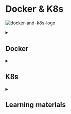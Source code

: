 # Docker & K8s 

![docker-and-k8s-logo](docker-and-k8s.jpeg)

<details>
<summary><h2>Docker</h2></summary>

Build the Docker image from a Dockerfile
```
docker build -t [IMAGE_NAME]:[VERSION] .

docker build -t hello-docker:1.0 .
```
`-t` - Flag used to tag the image with a name and optionally a version or tag. Name - `hello-docker`, tag - `1.0` <br>
`.` - Specifies the build context. The build context is the set of files located in the specified directory, which Docker 
will use for the build process. The `.` refers to the current directory, meaning Docker will look for a Dockerfile in the 
current directory and use the files in the current directory as the context for building the image. <br>

| `docker run`                                                                                                                                                                                                            | `docker start`                                    | `docker stop`                |
|-------------------------------------------------------------------------------------------------------------------------------------------------------------------------------------------------------------------------|---------------------------------------------------|------------------------------|
| Creates and starts a new container from an image                                                                                                                                                                        | Starts an existing stopped container              | Stop the Docker container    |
| `docker run --name [CONTAINER_NAME] [IMAGE_NAME]:[VERSION]`                                                                                                                                                             | `docker start [CONTAINER_ID]`                     | `docker stop [CONTAINER_ID]` |
| `docker run --name MyDockerApp hello-docker:1.0`                                                                                                                                                                        |                                                   |                              |
| `docker run -d --rm --name MyDockerApp hello-docker:1.0`                                                                                                                                                                |                                                   |                              |
| `docker run -d -p 8080:80 --name MyDockerApp hello-docker:1.0`                                                                                                                                                          |                                                   |                              |
| `--name` - Assign a custom name to the container being created                                                                                                                                                          |                                                   |                              |
| `-d` - Detached mode. This allows you to continue using the terminal for other commands while the container runs in the background.                                                                                     | Starts the container in detached mode by default. |                              |
| `docker attach [CONTAINER_NAME]` - Connect your terminal to a running Docker container's standard input, output, and error streams.                                                                                     |                                                   |                              |
| `-rm` - Automatically remove the container when it exits.                                                                                                                                                               |                                                   |                              |
| `-p 8080:80` - Publish a container's port(s) to the host. Allows you to make services running inside the container accessible from the host machine or network. Maps port 8080 on the host to port 80 in the container. |                                                   |                              |

| Check all RUNNING Docker containers | Check all Docker containers  | Check Docker images  | Follow the logs of a container in realtime use |
|-------------------------------------|------------------------------|----------------------|------------------------------------------------|
| `docker ps`                         | `docker ps -a`               | `docker images`      | `docker logs -f [CONTAINER_NAME]`              |

| Description                                     | Command                                    |                                      | Addition                                                   |
|-------------------------------------------------|--------------------------------------------|--------------------------------------|------------------------------------------------------------| 
| Delete container                                | `docker container rm [CONTAINER_ID]`       |                                      |                                                            |
| Delete image                                    | `docker image rm [IMAGE_ID]`               | `docker rmi [IMAGE_ID]`              | Before deleting an image delete the container that uses it |
| Remove all unused images and containers         | `docker system prune -a`                   |                                      |                                                            |
| Remove volume                                   | `docker volume rm`                         | `docker volume prune`                |                                                            |                                                                                                                                                                                                                                                           

<br>

`_TO_DO_`
Docker has 2 options for containers to store files on the host machine, so that the files are persisted even after the 
container stops: 

| Volumes                                                                                         | Bind mounts(Host volume)                                                                                                                                                                                                   |
|-------------------------------------------------------------------------------------------------|----------------------------------------------------------------------------------------------------------------------------------------------------------------------------------------------------------------------------|
| Completely handled by Docker.                                                                   | When you use a bind mount in Docker, you are linking a directory on the host filesystem to a directory in the container.                                                                                                   |
|                                                                                                 | If you modify, create, or delete files in the directory on the host, these changes will be immediately visible inside the container in the corresponding directory.                                                        |
|                                                                                                 | If you modify, create, or delete files from within the container in the mounted directory, these changes will be reflected on the host filesystem.                                                                         |
| One container writes to the storage while another reads from it.                                | Allows for real-time collaboration between the host and the container, which is particularly useful for development environments where code changes need to be tested immediately without rebuilding the container image.  |
| Named volume - Have specific name assigned to it.                                               | `docker run -v host_dir:container_dir`                                                                                                                                                                                     |
| `docker run -v name:container_dir`                                                              |                                                                                                                                                                                                                            |
| Anonymous volume - Not given a specific name. Docker assigns them an unique ID automatically.   |                                                                                                                                                                                                                            |
| `docker run -v container_dir`                                                                   |                                                                                                                                                                                                                            |
|                                                                                                 |                                                                                                                                                                                                                            |

<br>

Start multiple containers `docker-compose.yml`:
```
docker-compose up
```

Stop the containers:
```
docker-compose down
```

</details>


<details>
<summary><h2>K8s</h2></summary>

`K8s` - Tool that helps us to run and manage applications in containers. 

### Features:
- High availability - No downtime
- Scalability - High performance
- Self-Healing Capabilities – It provides rescheduling, replacing, and restarting the containers that are dead

### Kubernetes architecture
![kubernetes-architecture](kubernetes-architecture.png)



`K8s cluster` <br>
`Cluster` 
- Set of nodes
- Consists of a `Master node` and 1 or more `Worker nodes`. <br>
<br>
- `Node` is a worker machine in K8s. 
  - Its components run on every node, maintaining running pods and providing the K8s runtime environment.
  - Can be either a physical or virtual machine.
  - Has multiple pods on it.
  - `kubelet` - Ensures that the containers defined in a Pod are running and healthy.
    - Communicates with the Master node
    - If it notices any issues with the pods running on the Worker nodes then it tries to restart the pod on the same node. If
      the issue is with the Worker node itself then the K8s master node detects the node failure and decides to re-create the pods on the other healthy node.
  - `kube-proxy` - Implements the networking aspects of the `Service` concept.
    - `Service`
      - Abstract way to expose an application running on a set of pods as a network service.
      - Provides a virtual IP(known as the ClusterIP), which enables communication with any pod in the set without worrying about individual pod IP changes. 
      - As pods are created and destroyed, services provide a stable endpoint, allowing other pods to discover and connect to the appropriate IP addresses, even as individual pods come and go.
      - Uses a simple round-robin load balancing approach to distribute traffic across the pods.
      - `Ingress` - Manages external access to the services in a K8s cluster(HTTP/HTTPS traffic). When external traffic comes 
        to the cluster, it first passes through the Ingress, which routes it to the appropriate Service based on defined rules.
    - Maintains network rules on nodes, which allow internal and external communication to the pods.
  - `Container runtime`- Software responsible for running containers.
    
- `Worker node`
  - Every cluster needs at least 1 worker node in order to run pods.
  - Does the actual work, runs the containers that make up the application, managed by the `kubelet`.
  - Controlled by the Master node.
  - Hosts the pods that are the components of the application workload.
  - `Pod`
    - Smallest unit in K8s.
    - Holds 1 or more containers, deployed together on the same host.
    - Represents a set of running containers in the cluster.
    - Usually 1 application per pod.
    - Each pod gets its own unique IP address, which changes if the pod is recreated.
    - Can die very easily.
    - The lifecycle of a `Pod` and a `Service` are independent of each other.
    
- `Master node`
  - Entry point of all administrative tasks.
  - Need less resources than the `Worker nodes`.
  - Hosts the K8s `Control plane` components, which make global decisions about the cluster state, as well as detecting and responding to cluster events.
    - `kube-apiserver`
      - Exposes an HTTP API that serves as the primary communication hub for end users, cluster components, and external systems.
      - If you want to deploy a new application in a K8s cluster you interact with the API server using UI(K8s Dashboard) or CLI(`kubectl`).
      - Cluster gateway.
      - Acts as a gatekeeper for authentication.
      - Good for security, because there is only 1 entry point into the cluster.
    - `kube-scheduler`
      - Responsible for distributing the workload and tracking the utilization of the working load of each Worked node.
      - Watches for newly created Pods that have no assigned Node, and selects an appropriate Node for them to run on based on resource availability and other scheduling constraints.
      - Only decides on which Node a new Pod should be scheduled, the actual the process of running the Pod is handled by the `kublet`.
    - `kube-controller-manager` 
      - Collecting and sending information to the API server.
      - Detects and manages changes in the cluster's desired state.
      - If a pod dies or becomes unhealthy, the Controller manager is responsible for ensuring that the desired state is 
        restored. It does this by creating a new pod to replace the missing pod, and the `kube-scheduler` will then schedule the new pod onto an appropriate node.
    - `etcd`
      - Stores all cluster state data.
      - The cluster brain.
      - Key value store database.
      - How does the `kube-scheduler` know what resources are available?
      - How does the `kube-contrller-manager` know that the cluster state change?
      - Does not store Application data.
    - `cloud-contrller-manager` - Interacts with the underlying cloud provider's API to manage cloud-specific resources, such as load balancers, storage, and networking.

K8s objects
- `Deployment`
  - Describe the desired state of your application(Example - Which images to use, Number of pod replicas).
  - Blueprint for app pods.
  - Controls multiple pods.
  - Manages a `ReplicaSet`(Ensures the desired number of pod replicas are running in the cluster at all times).
- `Services`
- `Volumes` - attaches a physical hard drive can be local or cloud
K8s doesn't manage data persistence
  DBs cant be replicated via Deployment, because it has a state
  `StatefulSet` - for statefull apps or dbs
  DBs are ofter hosted outside the K8s cluster

`Minikube` - 1 node K8s cluster. `Master node` and `Worker node` run on 1 node. Useful for local test. <br>
`Configmap` - Used to store non-sensitive, external configuration data for an application (Example - DB_URL). <br>
`Secret` - Similar to `Configmap`, but is used to store sensitive data such as passwords, API keys, or tokens(Example - DB_USER / DB_PASSWORD). <br>

`Helm`
- Package manager for K8s. 
- `Helm chart` - bundle of `.yaml` files, can be pushed to Helm repository.










imperative vs declarative



The configuration file has 3 parts:
- Metadata - `metadata:`
  - Contains identifying information about the resource, such as its name, `Namespace`, and `Labels`.
  - `Namespace` - Help isolate workloads, making it easier to apply resource quotas, access controls, and policies specific to each namespace
    - `kube-system`
    - `kube-public`
    - `kube-node-lease`
    - `default`
  - `Labels` 
- Specification - `spec:`
  - Describes the desired state of the resource.
  - Attributes are specific to the kind.
- Status
  - Automatically generated and updated by K8s. 
  - K8s continuously compares the Desired state(From the `spec`) with the Actual state(Stored in `etcd`) and takes actions to reconcile any differences.

`deployment.yaml`
```yaml
apiVersion: apps/v1  #For each component there is a different apiVersion
kind: Deployment
metadata:
  name: java-deployment
  namespace: my-namespace
  labels:
    app: java
spec:
  replicas: 1
  selector:
    matchLabels:
      app: java
  template:
    metadata:
      labels:
        app: java
    spec:
      containers:
      - name: java
        image: java
        ports:
        - containerPort: 8080
        env:
        - name: JAVA_ROOT_USERNAME
          valueFrom:
            secretKeyRef:
              name: java-secret
              key: java-root-username
        - name: JAVA_ROOT_PASSWORD
          valueFrom:
            secretKeyRef:
              name: java-secret
              key: java-root-password

```

`ArgoCd`
- Continuous delivery tool.
- Provides a visual dashboard for managing K8s applications.
- Constantly checks for changes in the Git repository and automatically syncs those changes to the K8s cluster.


</details>


<details>
<summary><h2>Learning materials</h2></summary>

### Udemy course
- [Docker & Kubernetes: The Practical Guide [2024 Edition]](https://www.udemy.com/course/docker-kubernetes-the-practical-guide/?couponCode=LETSLEARNNOWPP)

### Docker
#### Videos
- [Intro to Docker [with Java Examples]](https://www.youtube.com/watch?v=FzwIs2jMESM)
- [Docker in IntelliJ IDEA](https://www.youtube.com/watch?v=FzwIs2jMESM)
- [100+ Docker Concepts you Need to Know](https://www.youtube.com/watch?v=rIrNIzy6U_g)
- [Docker in 100 Seconds](https://www.youtube.com/watch?v=Gjnup-PuquQ)
- [Learn Docker in 7 Easy Steps - Full Beginner's Tutorial](https://www.youtube.com/watch?v=gAkwW2tuIqE)
- [How to dockerize your Spring Boot API | Docker Tutorial](https://www.youtube.com/watch?v=3SNKdr3f9Io)
- [you need to learn Docker RIGHT NOW!! // Docker Containers 101](https://www.youtube.com/watch?v=eGz9DS-aIeY)
- [Why Use Docker: Real-life Use Cases](https://www.youtube.com/watch?v=rcYswUg0J5k)
- [Multi Container Docker Applications | A real-world example](https://www.youtube.com/watch?v=bX_tFv0YCqg)
- [Docker Crash Course Tutorial](https://www.youtube.com/playlist?list=PL4cUxeGkcC9hxjeEtdHFNYMtCpjNBm3h7)
- [Docker Tutorial for Beginners | Full Course [2021]](https://www.youtube.com/watch?v=p28piYY_wv8&t=3763s)
- [Docker Volumes explained in 6 minutes](https://www.youtube.com/watch?v=p2PH_YPCsis)
- [Docker Volumes Explained](https://www.youtube.com/watch?v=n4LRpnqsXIo)
- [How to create and use a Docker volume](https://www.youtube.com/watch?v=_MlSdlP6nwc)
- [Docker Volumes Explained (PostgreSQL example)](https://www.youtube.com/watch?v=G-5c25DYnfI)
- [Docker Volumes Demo || Docker Tutorial 13](https://www.youtube.com/watch?v=SBUCYJgg4Mk)
- [Docker Crash Course #10 - Volumes](https://www.youtube.com/watch?v=Wh4BcFFr6Fc)
- [What is Docker Volume | How to create Volumes | What is Bind Mount | Docker Storage](https://www.youtube.com/watch?v=VOK06Q4QqvE)
- [Docker Compose will BLOW your MIND!! (a tutorial)](https://www.youtube.com/watch?v=DM65_JyGxCo)
- [Docker Compose & Docker Volumes | Docker](https://www.youtube.com/watch?v=41o4RJxfCZM)
- [Docker Crash Course #11 - Docker Compose](https://www.youtube.com/watch?v=TSySwrQcevM)
- [Docker Compose Tutorial](https://www.youtube.com/watch?v=HG6yIjZapSA)
- [When would you want to use docker and docker-compose on your projects?](https://www.youtube.com/watch?v=m3To85qMOuA&list=WL&index=94)
- [Docker Crash Course for Absolute Beginners [NEW]](https://www.youtube.com/watch?v=pg19Z8LL06w&list=WL&index=63&t=3s)
- [18 Weird and Wonderful ways I use Docker](https://www.youtube.com/watch?v=RUqGlWr5LBA&list=WL&index=92)
- [Използване на Docker за локална разработка на уеб приложения](https://www.youtube.com/watch?v=JHsNBNGNNCk&list=WL&index=53&t=2256s)
- [Коя е НАЙ-РЕВОЛЮЦИОННАТА технология в ИТ?](https://www.youtube.com/watch?v=yuRXnPkD_YY)

### K8s
#### Videos
- [What is Kubernetes?](https://www.youtube.com/watch?v=IMOZCDhH7do&list=PLN_xGGp_EzELV3J2Bp-kNkmI2Vor338NI&index=9)
- [Kubernetes Explained in 100 Seconds](https://www.youtube.com/watch?v=PziYflu8cB8)
- [Kubernetes Explained in 6 Minutes | k8s Architecture](https://www.youtube.com/watch?v=TlHvYWVUZyc&list=WL&index=51)
- [Docker vs Kubernetes vs Docker Swarm | Comparison in 5 mins](https://www.youtube.com/watch?v=9_s3h_GVzZc)
- [What is Kubernetes | Kubernetes explained in 15 mins](https://www.youtube.com/watch?v=VnvRFRk_51k)
- [Kubernetes Tutorial For Beginners - Learn Kubernetes](https://www.youtube.com/watch?v=yznvWW_L7AA&list=WL&index=104)
- [Kubernetes Tutorial - Kubernetes Architecture Explained](https://www.youtube.com/watch?v=1vnA13v8PcA&list=WL&index=83)
- [Първи стъпки с Kubernetes - Димитър Захариев](https://www.youtube.com/watch?v=-zu7qioThP4)
- [you need to learn Kubernetes RIGHT NOW!!](https://www.youtube.com/watch?v=7bA0gTroJjw&list=WL)
- [Intro to Kubernetes | Container Tools For Beginners | Orchestration Tools | Great Learning](https://www.youtube.com/watch?v=WUU85wXv4mA&list=WL&index=75&t=673s)
- [Kubernetes Crash Course for Absolute Beginners [NEW]](https://www.youtube.com/watch?v=s_o8dwzRlu4&list=WL&index=63&t=290s)
- [Deploying Java Applications with Docker and Kubernetes | DevOps Project](https://www.youtube.com/watch?v=0GgBi8yNQT4&list=WL&index=67&t=433s)
- [Kubernetes Roadmap - Complete Step-by-Step Learning Path](https://www.youtube.com/watch?v=S8eX0MxfnB4&list=WL&index=83)
- [Do NOT Learn Kubernetes Without Knowing These Concepts...](https://www.youtube.com/watch?v=wXuSqFJVNQA&list=WL&index=18&t=1s)
- [Kubernetes Tutorial for Beginners [FULL COURSE in 4 Hours]](https://www.youtube.com/watch?v=X48VuDVv0do&list=WL&index=12&t=1s)
- [ArgoCD Tutorial for Beginners | GitOps CD for Kubernetes](https://www.youtube.com/watch?v=MeU5_k9ssrs&list=WL&index=1)
- [HashiCorp Vault Explained in 180 seconds](https://www.youtube.com/watch?v=nG8fCdWkLzc)
- [Hashicorp vault 101](https://www.youtube.com/watch?v=8UBJbhzbHp4)
- [What is Helm in Kubernetes? Helm and Helm Charts explained | Kubernetes Tutorial 23](https://www.youtube.com/watch?v=-ykwb1d0DXU)
- [Helm and Helm Charts Explained - Helm Tutorial for Beginners](https://www.youtube.com/watch?v=w51lDVuRWuk)
- [What is Helm?](https://www.youtube.com/watch?v=fy8SHvNZGeE)
- [How to Create Helm Charts - The Ultimate Guide](https://www.youtube.com/watch?v=jUYNS90nq8U&t=47s)

#### Read
- [What is Kubernetes?](https://www.redhat.com/en/topics/containers/what-is-kubernetes)
- [What is Kubernetes?](https://cloud.google.com/learn/what-is-kubernetes)
- [How to explain Kubernetes in plain English](https://enterprisersproject.com/article/2017/10/how-explain-kubernetes-plain-english)
- [What Is Kubernetes? What You Need To Know As A Developer](https://medium.com/@rphilogene/what-is-kubernetes-what-you-need-to-know-as-a-developer-674af25e3947)
- [Overview](https://kubernetes.io/docs/concepts/overview/)
- [Kubernetes Components](https://kubernetes.io/docs/concepts/overview/components/)
- [Objects In Kubernetes](https://kubernetes.io/docs/concepts/overview/working-with-objects/)
- [The Kubernetes API](https://kubernetes.io/docs/concepts/overview/kubernetes-api/)
- [Cluster Architecture](https://kubernetes.io/docs/concepts/architecture/)
- https://www.geeksforgeeks.org/kubernetes-tutorial/
- https://www.geeksforgeeks.org/introduction-to-kubernetes-k8s/
 
 
</details>




